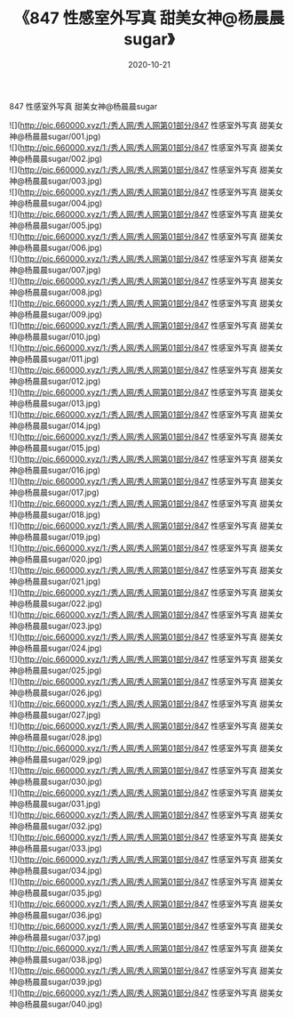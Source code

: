﻿---
layout: post
title:  《847 性感室外写真 甜美女神@杨晨晨sugar》
date:   2020-10-21
img: http://pic.660000.xyz/1:/秀人网/秀人网第01部分/847 性感室外写真 甜美女神@杨晨晨sugar/000.jpg
categories: [美女, 清纯, 唯美]
---

847 性感室外写真 甜美女神@杨晨晨sugar

  ![](http://pic.660000.xyz/1:/秀人网/秀人网第01部分/847 性感室外写真 甜美女神@杨晨晨sugar/001.jpg) <br> ![](http://pic.660000.xyz/1:/秀人网/秀人网第01部分/847 性感室外写真 甜美女神@杨晨晨sugar/002.jpg) <br> ![](http://pic.660000.xyz/1:/秀人网/秀人网第01部分/847 性感室外写真 甜美女神@杨晨晨sugar/003.jpg) <br> ![](http://pic.660000.xyz/1:/秀人网/秀人网第01部分/847 性感室外写真 甜美女神@杨晨晨sugar/004.jpg) <br> ![](http://pic.660000.xyz/1:/秀人网/秀人网第01部分/847 性感室外写真 甜美女神@杨晨晨sugar/005.jpg) <br> ![](http://pic.660000.xyz/1:/秀人网/秀人网第01部分/847 性感室外写真 甜美女神@杨晨晨sugar/006.jpg) <br> ![](http://pic.660000.xyz/1:/秀人网/秀人网第01部分/847 性感室外写真 甜美女神@杨晨晨sugar/007.jpg) <br> ![](http://pic.660000.xyz/1:/秀人网/秀人网第01部分/847 性感室外写真 甜美女神@杨晨晨sugar/008.jpg) <br> ![](http://pic.660000.xyz/1:/秀人网/秀人网第01部分/847 性感室外写真 甜美女神@杨晨晨sugar/009.jpg) <br> ![](http://pic.660000.xyz/1:/秀人网/秀人网第01部分/847 性感室外写真 甜美女神@杨晨晨sugar/010.jpg) <br> ![](http://pic.660000.xyz/1:/秀人网/秀人网第01部分/847 性感室外写真 甜美女神@杨晨晨sugar/011.jpg) <br> ![](http://pic.660000.xyz/1:/秀人网/秀人网第01部分/847 性感室外写真 甜美女神@杨晨晨sugar/012.jpg) <br> ![](http://pic.660000.xyz/1:/秀人网/秀人网第01部分/847 性感室外写真 甜美女神@杨晨晨sugar/013.jpg) <br> ![](http://pic.660000.xyz/1:/秀人网/秀人网第01部分/847 性感室外写真 甜美女神@杨晨晨sugar/014.jpg) <br> ![](http://pic.660000.xyz/1:/秀人网/秀人网第01部分/847 性感室外写真 甜美女神@杨晨晨sugar/015.jpg) <br> ![](http://pic.660000.xyz/1:/秀人网/秀人网第01部分/847 性感室外写真 甜美女神@杨晨晨sugar/016.jpg) <br> ![](http://pic.660000.xyz/1:/秀人网/秀人网第01部分/847 性感室外写真 甜美女神@杨晨晨sugar/017.jpg) <br> ![](http://pic.660000.xyz/1:/秀人网/秀人网第01部分/847 性感室外写真 甜美女神@杨晨晨sugar/018.jpg) <br> ![](http://pic.660000.xyz/1:/秀人网/秀人网第01部分/847 性感室外写真 甜美女神@杨晨晨sugar/019.jpg) <br> ![](http://pic.660000.xyz/1:/秀人网/秀人网第01部分/847 性感室外写真 甜美女神@杨晨晨sugar/020.jpg) <br> ![](http://pic.660000.xyz/1:/秀人网/秀人网第01部分/847 性感室外写真 甜美女神@杨晨晨sugar/021.jpg) <br> ![](http://pic.660000.xyz/1:/秀人网/秀人网第01部分/847 性感室外写真 甜美女神@杨晨晨sugar/022.jpg) <br> ![](http://pic.660000.xyz/1:/秀人网/秀人网第01部分/847 性感室外写真 甜美女神@杨晨晨sugar/023.jpg) <br> ![](http://pic.660000.xyz/1:/秀人网/秀人网第01部分/847 性感室外写真 甜美女神@杨晨晨sugar/024.jpg) <br> ![](http://pic.660000.xyz/1:/秀人网/秀人网第01部分/847 性感室外写真 甜美女神@杨晨晨sugar/025.jpg) <br> ![](http://pic.660000.xyz/1:/秀人网/秀人网第01部分/847 性感室外写真 甜美女神@杨晨晨sugar/026.jpg) <br> ![](http://pic.660000.xyz/1:/秀人网/秀人网第01部分/847 性感室外写真 甜美女神@杨晨晨sugar/027.jpg) <br> ![](http://pic.660000.xyz/1:/秀人网/秀人网第01部分/847 性感室外写真 甜美女神@杨晨晨sugar/028.jpg) <br> ![](http://pic.660000.xyz/1:/秀人网/秀人网第01部分/847 性感室外写真 甜美女神@杨晨晨sugar/029.jpg) <br> ![](http://pic.660000.xyz/1:/秀人网/秀人网第01部分/847 性感室外写真 甜美女神@杨晨晨sugar/030.jpg) <br> ![](http://pic.660000.xyz/1:/秀人网/秀人网第01部分/847 性感室外写真 甜美女神@杨晨晨sugar/031.jpg) <br> ![](http://pic.660000.xyz/1:/秀人网/秀人网第01部分/847 性感室外写真 甜美女神@杨晨晨sugar/032.jpg) <br> ![](http://pic.660000.xyz/1:/秀人网/秀人网第01部分/847 性感室外写真 甜美女神@杨晨晨sugar/033.jpg) <br> ![](http://pic.660000.xyz/1:/秀人网/秀人网第01部分/847 性感室外写真 甜美女神@杨晨晨sugar/034.jpg) <br> ![](http://pic.660000.xyz/1:/秀人网/秀人网第01部分/847 性感室外写真 甜美女神@杨晨晨sugar/035.jpg) <br> ![](http://pic.660000.xyz/1:/秀人网/秀人网第01部分/847 性感室外写真 甜美女神@杨晨晨sugar/036.jpg) <br> ![](http://pic.660000.xyz/1:/秀人网/秀人网第01部分/847 性感室外写真 甜美女神@杨晨晨sugar/037.jpg) <br> ![](http://pic.660000.xyz/1:/秀人网/秀人网第01部分/847 性感室外写真 甜美女神@杨晨晨sugar/038.jpg) <br> ![](http://pic.660000.xyz/1:/秀人网/秀人网第01部分/847 性感室外写真 甜美女神@杨晨晨sugar/039.jpg) <br> ![](http://pic.660000.xyz/1:/秀人网/秀人网第01部分/847 性感室外写真 甜美女神@杨晨晨sugar/040.jpg) <br>